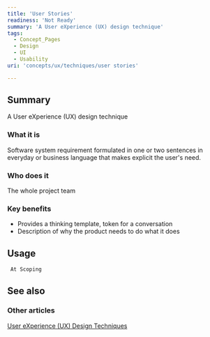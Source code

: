 ```yaml
---
title: 'User Stories'
readiness: 'Not Ready'
summary: 'A User eXperience (UX) design technique'
tags:
  - Concept_Pages
  - Design
  - UI
  - Usability
uri: 'concepts/ux/techniques/user stories'

---
```

## Summary

A User eXperience (UX) design technique

### What it is

Software system requirement formulated in one or two sentences in everyday or business language that makes explicit the user's need.

### Who does it

The whole project team

### Key benefits

-   Provides a thinking template, token for a conversation
-   Description of why the product needs to do what it does

## Usage

     At Scoping

## See also

### Other articles

[User eXperience (UX) Design Techniques](/concepts/ux/techniques)
